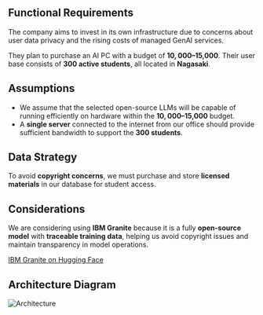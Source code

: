 ## Functional Requirements

The company aims to invest in its own infrastructure due to concerns about user data privacy and the rising costs of managed GenAI services.  

They plan to purchase an AI PC with a budget of **$10,000–$15,000**. Their user base consists of **300 active students**, all located in **Nagasaki**.  

## Assumptions  

- We assume that the selected open-source LLMs will be capable of running efficiently on hardware within the **$10,000–$15,000** budget.  
- A **single server** connected to the internet from our office should provide sufficient bandwidth to support the **300 students**.  

## Data Strategy

To avoid **copyright concerns**, we must purchase and store **licensed materials** in our database for student access.  

## Considerations

We are considering using **IBM Granite** because it is a fully **open-source model** with **traceable training data**, helping us avoid copyright issues and maintain transparency in model operations.  

[IBM Granite on Hugging Face](https://huggingface.co/ibm-granite)  

## Architecture Diagram

![Architecture](./images/architecture.png)


